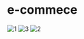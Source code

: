 # e-commece
![1](https://github.com/shinasibnunazeer/e-commece/assets/156120281/ce9061c2-a168-4e8e-bbc4-0dedbf11f792)
![3](https://github.com/shinasibnunazeer/e-commece/assets/156120281/7b1c5c63-6b91-4cd5-9eed-2716428013ec)
![2](https://github.com/shinasibnunazeer/e-commece/assets/156120281/a25359a0-a91f-4ff0-8f95-114b9bfea5c0)
